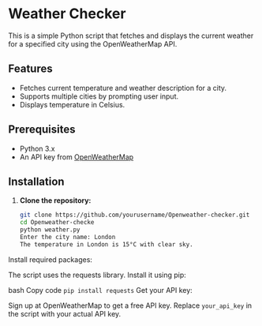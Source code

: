# Weather Checker

This is a simple Python script that fetches and displays the current weather for a specified city using the OpenWeatherMap API.

## Features

- Fetches current temperature and weather description for a city.
- Supports multiple cities by prompting user input.
- Displays temperature in Celsius.

## Prerequisites

- Python 3.x
- An API key from [OpenWeatherMap](https://openweathermap.org/api)

## Installation

1. **Clone the repository:**

   ```bash
   git clone https://github.com/yourusername/Openweather-checker.git
   cd Openweather-checke
   python weather.py
   Enter the city name: London
   The temperature in London is 15°C with clear sky.

   ```
Install required packages:

The script uses the requests library. Install it using pip:

bash
Copy code
```pip install requests```
Get your API key:

Sign up at OpenWeatherMap to get a free API key.
Replace ``your_api_key`` in the script with your actual API key.
